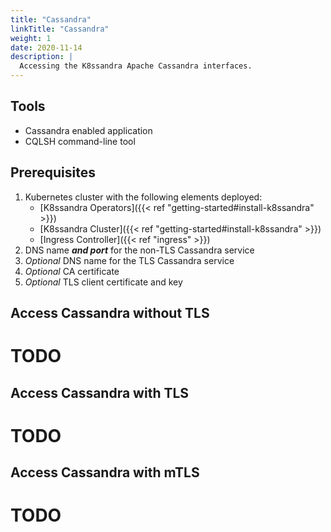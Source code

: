 ```yaml
---
title: "Cassandra"
linkTitle: "Cassandra"
weight: 1
date: 2020-11-14
description: |
  Accessing the K8ssandra Apache Cassandra interfaces.
---
```


## Tools

* Cassandra enabled application
* CQLSH command-line tool

## Prerequisites

1. Kubernetes cluster with the following elements deployed:
   * [K8ssandra Operators]({{< ref "getting-started#install-k8ssandra" >}})
   * [K8ssandra Cluster]({{< ref "getting-started#install-k8ssandra" >}})
   * [Ingress Controller]({{< ref "ingress" >}})
1. DNS name _**and port**_ for the non-TLS Cassandra service
1. _Optional_ DNS name for the TLS Cassandra service
1. _Optional_ CA certificate
1. _Optional_ TLS client certificate and key

## Access Cassandra without TLS

# TODO

## Access Cassandra with TLS

# TODO

## Access Cassandra with mTLS

# TODO
